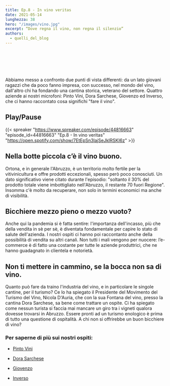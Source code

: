 ```yaml
---
title: Ep.8 - In vino veritas
date: 2021-05-14
lunghezza: 38
hero: "/images/vino.jpg"
excerpt: “Dove regna il vino, non regna il silenzio”
authors:
  - quelli_del_blog
---
```


<!--more-->

\
\
\
\
\
Abbiamo messo a confronto due punti di vista differenti: da un lato giovani ragazzi che da poco fanno impresa, con successo, nel mondo del vino, dall'altro chi ha fondando una cantina storica, veterano del settore.
Quattro aziende ai nostri microfoni: Pinto Vini, Dora Sarchese, Giovenzo ed Inverso, che ci hanno raccontato cosa significhi "fare il vino".

## Play/Pause

{{< spreaker "https://www.spreaker.com/episode/44816663"  "episode_id=44816663" "Ep.8 - In vino veritas" "https://open.spotify.com/show/7EtEpSn3lajSeJkIRSKI6z" >}}

## Nella botte piccola c’è il vino buono.

Ortona, e in generale l'Abruzzo, è un territorio molto fertile per la vitivinicultura e offre prodotti eccezionali, spesso però poco conosciuti. Un dato significativo viene citato durante l'episodio: "soltanto il 30% del prodotto totale viene imbottigliato nell'Abruzzo, il restante 70 fuori Regione". Insomma c'è molto da recuperare, non solo in termini economici ma anche di visibilità.

## Bicchiere mezzo pieno o mezzo vuoto?

Anche qui la pandemia si è fatta sentire: l'importanza dell'incasso, più che della vendita in sè per sè, è diventata fondamentale per capire lo stato di salute dell'azienda. I nostri ospiti ci hanno poi raccontanto anche della possibilità di vendita su altri canali. Non tutti i mali vengono per nuocere: l’e-commerce è di fatto una costante per tutte le aziende produttrici, che ne hanno guadagnato in clientela e notorietà.

## Non ti mettere in cammino, se la bocca non sa di vino.

Quanto può fare da traino l'industria del vino, e in particolare le singole cantine, per il turismo? Ce lo ha spiegato il Presidente del Movimento del Turismo del Vino, Nicola D'Auria, che con la sua Fontana del vino, presso la cantina Dora Sarchese, sa bene come trattare un ospite. Ci ha spiegato come nessun turista si faccia mai mancare un giro tra i vigneti qualora dovesse trovarsi in Abruzzo. Essere pronti ad un turismo enologico è prima di tutto una questione di ospitalità. A chi non si offrirebbe un buon bicchiere di vino?


### Per saperne di più sui nostri ospiti:

- [Pinto Vini](https://www.pintovini.it/)

- [Dora Sarchese](https://www.dorasarchese.it/)

- [Giovenzo](https://www.giovenzo.com/)

- [Inverso](https://www.inversovini.it/)
